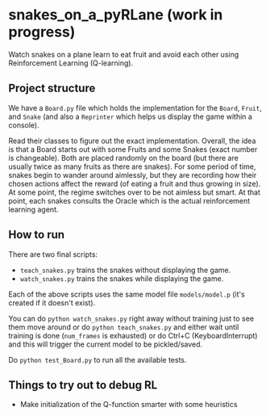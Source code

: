 # snakes_on_a_pyRLane (work in progress)
Watch snakes on a plane learn to eat fruit and avoid each other using Reinforcement Learning (Q-learning).

## Project structure
We have a `Board.py` file which holds the implementation for the `Board`, `Fruit`, and `Snake` (and also a `Reprinter` which helps us display the game within a console). 

Read their classes to figure out the exact implementation. Overall, the idea is that a Board starts out with some Fruits and some Snakes (exact number is changeable). Both are placed randomly on the board (but there are usually twice as many fruits as there are snakes). For some period of time, snakes begin to wander around aimlessly, but they are recording how their chosen actions affect the reward (of eating a fruit and thus growing in size). At some point, the regime switches over to be not aimless but smart. At that point, each snakes consults the Oracle which is the actual reinforcement learning agent. 

## How to run
There are two final scripts:
* `teach_snakes.py` trains the snakes without displaying the game.
* `watch_snakes.py` trains the snakes while displaying the game. 

Each of the above scripts uses the same model file `models/model.p` (it's created if it doesn't exist). 

You can do `python watch_snakes.py` right away without training just to see them move around or
do `python teach_snakes.py` and either wait until training is done (`num_frames` is exhausted) or do
Ctrl+C (KeyboardInterrupt) and this will trigger the current model to be pickled/saved. 

Do `python test_Board.py` to run all the available tests. 

## Things to try out to debug RL
* Make initialization of the Q-function smarter with some heuristics 
